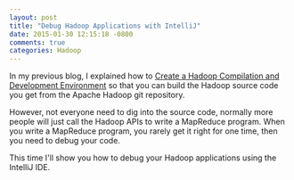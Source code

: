 ```yaml
---
layout: post
title: "Debug Hadoop Applications with IntelliJ"
date: 2015-01-30 12:15:18 -0800
comments: true
categories: Hadoop
---
```

In my previous blog, I explained how to [Create a Hadoop Compilation and Development Environment](http://www.soulmachine.me/blog/2015/01/29/create-a-hadoop-compilation-and-development-environment/) so that you can build the Hadoop source code you get from the Apache Hadoop git repository.

However, not everyone need to dig into the source code, normally more people will just call the Hadoop APIs to write a MapReduce program. When you write a MapReduce program, you rarely get it right for one time, then you need to debug your code.
 
This time I'll show you how to debug your Hadoop applications using the IntelliJ IDE. 
